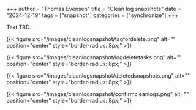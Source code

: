 +++
author = "Thomas Evensen"
title = "Clean log snapshots"
date = "2024-12-19"
tags = ["snapshot"]
categories = ["synchronize"]
+++

Text TBD.

{{< figure src="/images/cleanlogsnapshot/tagfordelete.png" alt="" position="center" style="border-radius: 8px;" >}}

{{< figure src="/images/cleanlogsnapshot/logdeletetasks.png" alt="" position="center" style="border-radius: 8px;" >}}

{{< figure src="/images/cleanlogsnapshot/deletedsnapshots.png" alt="" position="center" style="border-radius: 8px;" >}}

{{< figure src="/images/cleanlogsnapshot/confirmcleanlogs.png" alt="" position="center" style="border-radius: 8px;" >}}
